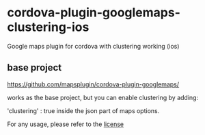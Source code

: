 # cordova-plugin-googlemaps-clustering-ios
Google maps plugin for cordova with clustering working (ios)

## base project
https://github.com/mapsplugin/cordova-plugin-googlemaps/

works as the base project, but you can enable clustering by adding:

  'clustering' : true
inside the json part of maps options.

For any usage, please refer to the [license](LICENSE)
